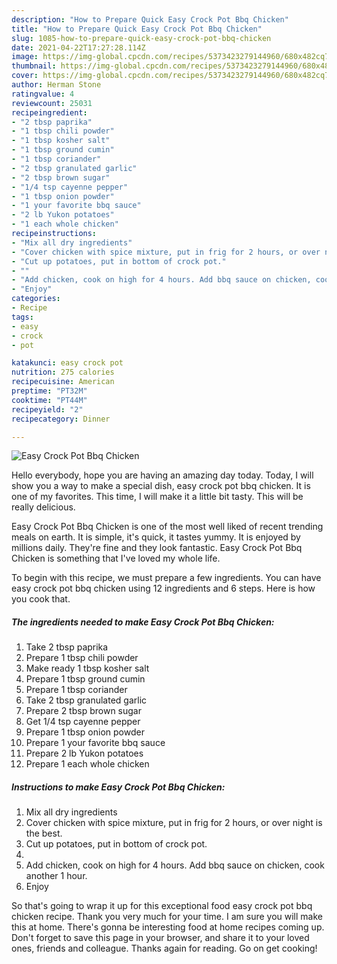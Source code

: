 ```yaml
---
description: "How to Prepare Quick Easy Crock Pot Bbq Chicken"
title: "How to Prepare Quick Easy Crock Pot Bbq Chicken"
slug: 1085-how-to-prepare-quick-easy-crock-pot-bbq-chicken
date: 2021-04-22T17:27:28.114Z
image: https://img-global.cpcdn.com/recipes/5373423279144960/680x482cq70/easy-crock-pot-bbq-chicken-recipe-main-photo.jpg
thumbnail: https://img-global.cpcdn.com/recipes/5373423279144960/680x482cq70/easy-crock-pot-bbq-chicken-recipe-main-photo.jpg
cover: https://img-global.cpcdn.com/recipes/5373423279144960/680x482cq70/easy-crock-pot-bbq-chicken-recipe-main-photo.jpg
author: Herman Stone
ratingvalue: 4
reviewcount: 25031
recipeingredient:
- "2 tbsp paprika"
- "1 tbsp chili powder"
- "1 tbsp kosher salt"
- "1 tbsp ground cumin"
- "1 tbsp coriander"
- "2 tbsp granulated garlic"
- "2 tbsp brown sugar"
- "1/4 tsp cayenne pepper"
- "1 tbsp onion powder"
- "1 your favorite bbq sauce"
- "2 lb Yukon potatoes"
- "1 each whole chicken"
recipeinstructions:
- "Mix all dry ingredients"
- "Cover chicken with spice mixture, put in frig for 2 hours, or over night is the best."
- "Cut up potatoes, put in bottom of crock pot."
- ""
- "Add chicken, cook on high for 4 hours. Add bbq sauce on chicken, cook another 1 hour."
- "Enjoy"
categories:
- Recipe
tags:
- easy
- crock
- pot

katakunci: easy crock pot 
nutrition: 275 calories
recipecuisine: American
preptime: "PT32M"
cooktime: "PT44M"
recipeyield: "2"
recipecategory: Dinner

---
```



![Easy Crock Pot Bbq Chicken](https://img-global.cpcdn.com/recipes/5373423279144960/680x482cq70/easy-crock-pot-bbq-chicken-recipe-main-photo.jpg)

Hello everybody, hope you are having an amazing day today. Today, I will show you a way to make a special dish, easy crock pot bbq chicken. It is one of my favorites. This time, I will make it a little bit tasty. This will be really delicious.



Easy Crock Pot Bbq Chicken is one of the most well liked of recent trending meals on earth. It is simple, it's quick, it tastes yummy. It is enjoyed by millions daily. They're fine and they look fantastic. Easy Crock Pot Bbq Chicken is something that I've loved my whole life.


To begin with this recipe, we must prepare a few ingredients. You can have easy crock pot bbq chicken using 12 ingredients and 6 steps. Here is how you cook that.

<!--inarticleads1-->

##### The ingredients needed to make Easy Crock Pot Bbq Chicken:

1. Take 2 tbsp paprika
1. Prepare 1 tbsp chili powder
1. Make ready 1 tbsp kosher salt
1. Prepare 1 tbsp ground cumin
1. Prepare 1 tbsp coriander
1. Take 2 tbsp granulated garlic
1. Prepare 2 tbsp brown sugar
1. Get 1/4 tsp cayenne pepper
1. Prepare 1 tbsp onion powder
1. Prepare 1 your favorite bbq sauce
1. Prepare 2 lb Yukon potatoes
1. Prepare 1 each whole chicken




<!--inarticleads2-->

##### Instructions to make Easy Crock Pot Bbq Chicken:

1. Mix all dry ingredients
1. Cover chicken with spice mixture, put in frig for 2 hours, or over night is the best.
1. Cut up potatoes, put in bottom of crock pot.
1. 
1. Add chicken, cook on high for 4 hours. Add bbq sauce on chicken, cook another 1 hour.
1. Enjoy




So that's going to wrap it up for this exceptional food easy crock pot bbq chicken recipe. Thank you very much for your time. I am sure you will make this at home. There's gonna be interesting food at home recipes coming up. Don't forget to save this page in your browser, and share it to your loved ones, friends and colleague. Thanks again for reading. Go on get cooking!
